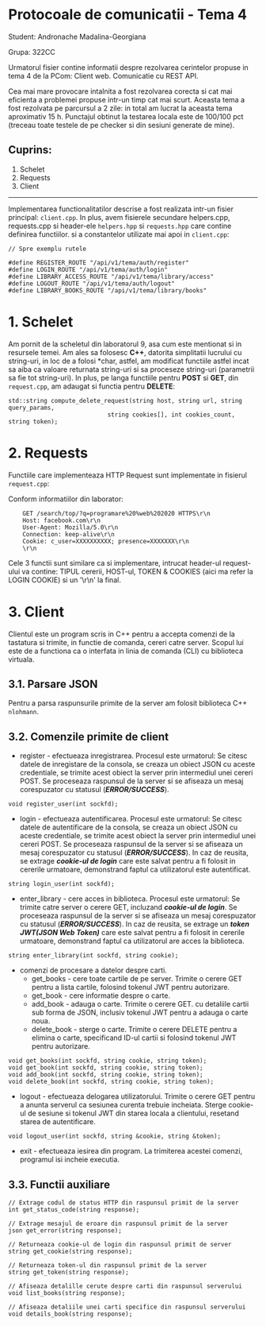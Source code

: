 # Protocoale de comunicatii - Tema 4

Student: Andronache Madalina-Georgiana

Grupa: 322CC

Urmatorul fisier contine informatii despre rezolvarea cerintelor propuse in 
tema 4 de la PCom: Client web. Comunicatie cu REST API.

Cea mai mare provocare intalnita a fost rezolvarea corecta si cat mai eficienta
a problemei propuse intr-un timp cat mai scurt. Aceasta tema a fost rezolvata
pe parcursul a 2 zile: in total am lucrat la aceasta tema aproximativ 15 h. 
Punctajul obtinut la testarea locala este de 100/100 pct (treceau toate testele
de pe checker si din sesiuni generate de mine).

## Cuprins:
1. Schelet
2. Requests
3. Client

---
Implementarea functionalitatilor descrise a fost realizata intr-un fisier 
principal: `client.cpp`. In plus, avem fisierele secundare helpers.cpp, requests.cpp
si header-ele `helpers.hpp` si `requests.hpp` care contine definirea functiilor.
si a constantelor utilizate mai apoi in `client.cpp`:

```
// Spre exemplu rutele

#define REGISTER_ROUTE "/api/v1/tema/auth/register"
#define LOGIN_ROUTE "/api/v1/tema/auth/login"
#define LIBRARY_ACCESS_ROUTE "/api/v1/tema/library/access"
#define LOGOUT_ROUTE "/api/v1/tema/auth/logout"
#define LIBRARY_BOOKS_ROUTE "/api/v1/tema/library/books"
```

# 1. Schelet

Am pornit de la scheletul din laboratorul 9, asa cum este mentionat si in 
resursele temei. Am ales sa folosesc **C++**, datorita simplitatii lucrului cu
string-uri, in loc de a folosi *char, astfel, am modificat functiile astfel
incat sa aiba ca valoare returnata string-uri si sa proceseze string-uri
(parametrii sa fie tot string-uri).
In plus, pe langa functiile pentru **POST** si **GET**, din `request.cpp`,
am adaugat si functia pentru **DELETE**:

```
std::string compute_delete_request(string host, string url, string query_params,
							string cookies[], int cookies_count, string token);
```

# 2. Requests

Functiile care implementeaza HTTP Request sunt implementate in fisierul 
`request.cpp`:

Conform informatiilor din laborator:

```
    GET /search/top/?q=programare%20%web%202020 HTTPS\r\n
    Host: facebook.com\r\n
    User-Agent: Mozilla/5.0\r\n
    Connection: keep-alive\r\n
    Cookie: c_user=XXXXXXXXXX; presence=XXXXXXX\r\n
    \r\n
```

Cele 3 functii sunt similare ca si implementare, intrucat header-ul request-ului 
va contine: TIPUL cererii, HOST-ul, TOKEN & COOKIES (aici ma refer la LOGIN 
COOKIE) si un '\r\n' la final.

# 3. Client

Clientul este un program scris in C++ pentru a accepta comenzi de la tastatura 
si trimite, in functie de comanda, cereri catre server. Scopul lui este de a 
functiona ca o interfata in linia de comanda (CLI) cu biblioteca virtuala.

## 3.1. Parsare JSON

Pentru a parsa raspunsurile primite de la server am folosit biblioteca C++
`nlohmann`. 

## 3.2. Comenzile primite de client

* register - efectueaza inregistrarea. Procesul este urmatorul:
Se citesc datele de inregistare de la consola, se creaza un obiect JSON cu
aceste credentiale, se trimite acest obiect la server prin intermediul unei
cereri POST. Se proceseaza raspunsul de la server si se afiseaza un mesaj 
corespuzator cu statusul (***ERROR/SUCCESS***).

```
void register_user(int sockfd);
```

* login - efectueaza autentificarea. Procesul este urmatorul:
Se citesc datele de autentificare de la consola, se creaza un obiect JSON cu
aceste credentiale, se trimite acest obiect la server prin intermediul unei
cereri POST. Se proceseaza raspunsul de la server si se afiseaza un mesaj 
corespuzator cu statusul (***ERROR/SUCCESS***). In caz de reusita, se extrage 
***cookie-ul de login*** care este salvat pentru a fi folosit in cererile urmatoare,
demonstrand faptul ca utilizatorul este autentificat.

```
string login_user(int sockfd);
```

* enter_library - cere acces in biblioteca. Procesul este urmatorul:
Se trimite catre server o cerere GET, incluzand ***cookie-ul de login***.
Se proceseaza raspunsul de la server si se afiseaza un mesaj 
corespuzator cu statusul (***ERROR/SUCCESS***). In caz de reusita, se extrage 
un ***token JWT(JSON Web Token)***  care este salvat pentru a fi folosit 
in cererile urmatoare, demonstrand faptul ca utilizatorul are acces la 
biblioteca.

```
string enter_library(int sockfd, string cookie);
```
* comenzi de procesare a datelor despre carti. 
    - get_books - cere toate cartile de pe server. Trimite o cerere GET 
    pentru a lista cartile, folosind tokenul JWT pentru autorizare.
    - get_book - cere informatie despre o carte. 
    - add_book - adauga o carte. Trimite o cerere GET. 
    cu detaliile cartii sub forma de JSON, inclusiv tokenul JWT pentru 
    a adauga o carte noua.
    - delete_book - sterge o carte. Trimite o cerere DELETE pentru a 
    elimina o carte, specificand ID-ul cartii si folosind tokenul JWT 
    pentru autorizare.

```
void get_books(int sockfd, string cookie, string token);
void get_book(int sockfd, string cookie, string token);
void add_book(int sockfd, string cookie, string token);
void delete_book(int sockfd, string cookie, string token);
```

* logout - efectueaza delogarea utilizatorului. Trimite o cerere GET 
pentru a anunta serverul ca sesiunea curenta trebuie incheiata. Sterge cookie-ul 
de sesiune si tokenul JWT din starea locala a clientului, 
resetand starea de autentificare.

```
void logout_user(int sockfd, string &cookie, string &token);
```

* exit - efectueaza iesirea din program. La trimiterea acestei comenzi, 
programul isi incheie executia.

## 3.3. Functii auxiliare

```
// Extrage codul de status HTTP din raspunsul primit de la server
int get_status_code(string response);

// Extrage mesajul de eroare din raspunsul primit de la server
json get_error(string response);

// Returneaza cookie-ul de login din raspunsul primit de server
string get_cookie(string response);

// Returneaza token-ul din raspunsul primit de la server
string get_token(string response);

// Afiseaza detalille cerute despre carti din raspunsul serverului
void list_books(string response);

// Afiseaza detaliile unei carti specifice din raspunsul serverului
void details_book(string response);
```

